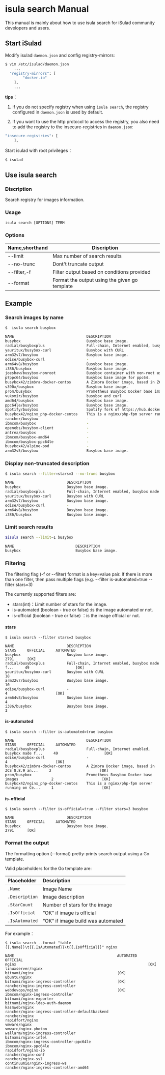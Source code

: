 # isula search Manual
This manual is mainly about how to use isula search for iSulad community developers and users.
##   Start iSulad

Modify isulad `daemon.json` and config registry-mirrors:

```sh
$ vim /etc/isulad/daemon.json
	...
  "registry-mirrors": [
        "docker.io"
    ],
    ...
```

**tips**：
1. If you do not specify registry when using `isula search`, the registry configured in `daemon.json` is used by default.

2. If you want to use the http protocol to access the registry, you also need to add the registry to the insecure-registries in `daemon.json`:

```sh
"insecure-registries": [
    ],
```

Start isulad with root privileges：

```sh
$ isulad
```

## Use isula search

###  Discription

Search registry for images information.

### Usage

```
isula search [OPTIONS] TERM
```

### Options

| Name,shorthand        | Discription                                                         |
| ----------- | ------------------------------------------------------------ |
| --limit     | Max number of search results |
| --no-trunc  | Dont't truncate output |
| --filter,-f | Filter output based on conditions provided |
| --format    | Format the output using the given go template                                               |

## Example

### Search images by name


```sh
$  isula search busybox

NAME                                 DESCRIPTION                                         STARS     OFFICIAL     AUTOMATED
busybox                              Busybox base image.                                 2791      [OK]
radial/busyboxplus                   Full-chain, Internet enabled, busybox made f...     49                     [OK]
yauritux/busybox-curl                Busybox with CURL                                   18
arm32v7/busybox                      Busybox base image.                                 10
odise/busybox-curl                   -                                                   4                      [OK]
arm64v8/busybox                      Busybox base image.                                 4
i386/busybox                         Busybox base image.                                 3
joeshaw/busybox-nonroot              Busybox container with non-root user nobody         2
p7ppc64/busybox                      Busybox base image for ppc64.                       2
busybox42/zimbra-docker-centos       A Zimbra Docker image, based in ZCS 8.8.9 an...     2                      [OK]
s390x/busybox                        Busybox base image.                                 2
prom/busybox                         Prometheus Busybox Docker base images               2                      [OK]
vukomir/busybox                      busybox and curl                                    1
amd64/busybox                        Busybox base image.                                 1
ppc64le/busybox                      Busybox base image.                                 1
spotify/busybox                      Spotify fork of https://hub.docker.com/_/bus...     1
busybox42/nginx_php-docker-centos    This is a nginx/php-fpm server running on Ce...     1                      [OK]
rancher/busybox                      -                                                   0
ibmcom/busybox                       -                                                   0
openebs/busybox-client               -                                                   0
antrea/busybox                       -                                                   0
ibmcom/busybox-amd64                 -                                                   0
ibmcom/busybox-ppc64le               -                                                   0
busybox42/alpine-pod                 -                                                   0
arm32v5/busybox                      Busybox base image.                                 0                                      
```

### Display non-truncated description

```sh
$ isula search --filter=stars=3 --no-trunc busybox

NAME                        DESCRIPTION                                                                                STARS     OFFICIAL     AUTOMATED
busybox                     Busybox base image.                                                                        2791      [OK]
radial/busyboxplus          Full-chain, Internet enabled, busybox made from scratch. Comes in git and cURL flavors.    49                     [OK]
yauritux/busybox-curl       Busybox with CURL                                                                          18
arm32v7/busybox             Busybox base image.                                                                        10
odise/busybox-curl          -                                                                                          4                      [OK]
arm64v8/busybox             Busybox base image.                                                                        4
i386/busybox                Busybox base image.                                                                        3                                 
```

### Limit search results

```sh
$isula search --limit=1 busybox

NAME                            DESCRIPTION                                             STARS   OFFICIAL        AUTOMATED 
busybox                         Busybox base image.                                     2789    [OK]                   
```

### Filtering

The filtering flag (-f or --filter) format is a key=value pair. If there is more than one filter, then pass multiple flags (e.g. --filter is-automated=true --filter stars=3)

The currently supported filters are:

- stars(int)：Limit number of stars for the image.
- is-automated (boolean - true or false) :is the image automated or not.
- is-official (boolean - true or false) ：is the image official or not.

#### stars

```
$ isula search --filter stars=3 busybox

NAME                        DESCRIPTION                                         STARS     OFFICIAL     AUTOMATED
busybox                     Busybox base image.                                 2791      [OK]
radial/busyboxplus          Full-chain, Internet enabled, busybox made f...     49                     [OK]
yauritux/busybox-curl       Busybox with CURL                                   18
arm32v7/busybox             Busybox base image.                                 10
odise/busybox-curl          -                                                   4                      [OK]
arm64v8/busybox             Busybox base image.                                 4
i386/busybox                Busybox base image.                                 3                                
```

#### is-automated

```
$ isula search --filter is-automated=true busybox

NAME                                 DESCRIPTION                                         STARS     OFFICIAL     AUTOMATED
radial/busyboxplus                   Full-chain, Internet enabled, busybox made f...     49                     [OK]
odise/busybox-curl                   -                                                   4                      [OK]
busybox42/zimbra-docker-centos       A Zimbra Docker image, based in ZCS 8.8.9 an...     2                      [OK]
prom/busybox                         Prometheus Busybox Docker base images               2                      [OK]
busybox42/nginx_php-docker-centos    This is a nginx/php-fpm server running on Ce...     1                      [OK]  
```

#### is-official

```
$ isula search --filter is-official=true --filter stars=3 busybox

NAME                        DESCRIPTION                                         STARS     OFFICIAL     AUTOMATED
busybox                     Busybox base image.                                 2791      [OK]                    
```

### Format the output

The formatting option (--format) pretty-prints search output using a Go template.

Valid placeholders for the Go template are:

| Placeholder         | Description                         |
| :------------- | :--------------------------- |
| `.Name`        | Image Name                     |
| `.Description` | Image description                     |
| `.StarCount`   | Number of stars for the image             |
| `.IsOfficial`   | “OK” if image is official   |
| `.IsAutomated` | “OK” if image build was automated |

For example：

```
$ isula search --format "table {{.Name}}\t{{.IsAutomated}}\t{{.IsOfficial}}" nginx

NAME                                               AUTOMATED     OFFICIAL
nginx                                                            [OK]
linuxserver/nginx
bitnami/nginx                                      [OK]
ubuntu/nginx
bitnami/nginx-ingress-controller                   [OK]
rancher/nginx-ingress-controller
webdevops/nginx                                    [OK]
ibmcom/nginx-ingress-controller
bitnami/nginx-exporter
bitnami/nginx-ldap-auth-daemon
kasmweb/nginx
rancher/nginx-ingress-controller-defaultbackend
rancher/nginx
rapidfort/nginx
vmware/nginx
vmware/nginx-photon
wallarm/nginx-ingress-controller
bitnami/nginx-intel
ibmcom/nginx-ingress-controller-ppc64le
ibmcom/nginx-ppc64le
rapidfort/nginx-ib
rancher/nginx-conf
rancher/nginx-ssl
continuumio/nginx-ingress-ws
rancher/nginx-ingress-controller-amd64                 
```